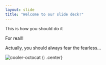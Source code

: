 ```yaml
---
layout: slide
title: "Welcome to our slide deck!"
---
```


This is how you should do it

For real!!

Actually, you should always fear the fearless...

![cooler-octocat](https://octodex.github.com/images/twenty-percent-cooler-octocat.png)
{: .center}
